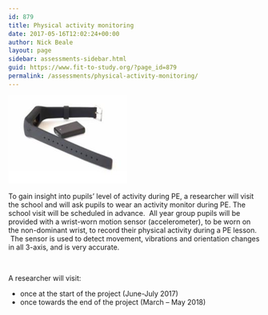 ```yaml
---
id: 879
title: Physical activity monitoring
date: 2017-05-16T12:02:24+00:00
author: Nick Beale
layout: page
sidebar: assessments-sidebar.html
guid: https://www.fit-to-study.org/?page_id=879
permalink: /assessments/physical-activity-monitoring/
---
```

[<img class="size-full wp-image-919 alignleft" src="/wp-content/uploads/2017/05/AX3.jpg?resize=238%2C176&#038;ssl=1" alt="" width="238" height="176" data-recalc-dims="1" />](/wp-content/uploads/2017/05/AX3.jpg?ssl=1)

To gain insight into pupils’ level of activity during PE, a researcher will visit the school and will ask pupils to wear an activity monitor during PE. The school visit will be scheduled in advance.  All year group pupils will be provided with a wrist-worn motion sensor (accelerometer), to be worn on the non-dominant wrist, to record their physical activity during a PE lesson.  The sensor is used to detect movement, vibrations and orientation changes in all 3-axis, and is very accurate.

&nbsp;

A researcher will visit:

  * once at the start of the project (June-July 2017)
  * once towards the end of the project (March &#8211; May 2018)